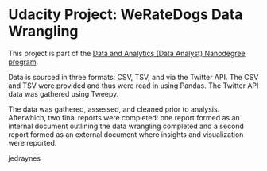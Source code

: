# Udacity Project: WeRateDogs Data Wrangling
This project is part of the [Data and Analytics (Data Analyst) Nanodegree program](https://www.udacity.com/course/data-analyst-nanodegree--nd002).

Data is sourced in three formats: CSV, TSV, and via the Twitter API. The CSV and TSV were provided and thus were read in using Pandas. The Twitter API data was gathered using Tweepy.

The data was gathered, assessed, and cleaned prior to analysis. Afterwhich, two final reports were completed: one report formed as an internal document outlining the data wrangling completed and a second report formed as an external document where insights and visualization were reported.

jedraynes
